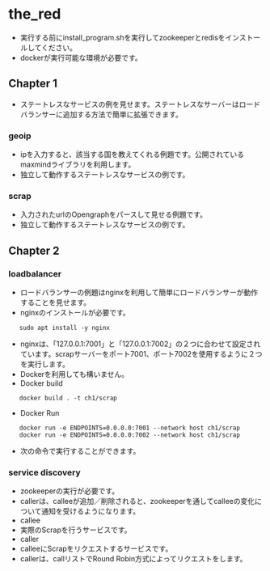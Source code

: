 # the_red

 * 実行する前にinstall_program.shを実行してzookeeperとredisをインストールしてください。
 * dockerが実行可能な環境が必要です。

## Chapter 1

 * ステートレスなサービスの例を見せます。ステートレスなサーバーはロードバランサーに追加する方法で簡単に拡張できます。

### geoip
 * ipを入力すると、該当する国を教えてくれる例題です。公開されているmaxmindライブラリを利用します。
  * 独立して動作するステートレスなサービスの例です。

### scrap
 * 入力されたurlのOpengraphをパースして見せる例題です。
  * 独立して動作するステートレスなサービスの例です。

## Chapter 2

### loadbalancer
 * ロードバランサーの例題はnginxを利用して簡単にロードバランサーが動作することを見せます。
  * nginxのインストールが必要です。
```
   sudo apt install -y nginx
```
  * nginxは、「127.0.0.1:7001」と「127.0.0.1:7002」の２つに合わせて設定されています。scrapサーバーをポート7001、ポート7002を使用するように２つを実行します。
   * Dockerを利用しても構いません。
   * Docker build
```
   docker build . -t ch1/scrap
```
   * Docker Run
```
   docker run -e ENDPOINTS=0.0.0.0:7001 --network host ch1/scrap
   docker run -e ENDPOINTS=0.0.0.0:7002 --network host ch1/scrap
```

  * 次の命令で実行することができます。

### service discovery
 * zookeeperの実行が必要です。
 * callerは、calleeが追加／削除されると、zookeeperを通してcalleeの変化について通知を受けるようになります。
  * callee
   * 実際のScrapを行うサービスです。
  * caller
   * calleeにScrapをリクエストするサービスです。
   * callerは、callリストでRound Robin方式によってリクエストをします。
